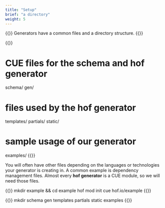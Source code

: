 ```yaml
---
title: "Setup"
brief: "a directory"
weight: 5
---
```


{{<lead>}}
Generators have a common files and a directory structure.
{{</lead>}}

{{<codeInner title="Typical directory structure">}}
# CUE files for the schema and hof generator
schema/
gen/

# files used by the hof generator
templates/
partials/
static/

# sample usage of our generator
examples/
{{</codeInner>}}

You will often have other files depending on the languages or technologies
your generator is creating in. A common example is dependency management files.
Almost every __hof  generator__ is a CUE module, so we will need those files.

{{<codeInner title="Create a CUE module">}}
mkdir example && cd example
hof mod init cue hof.io/example
{{</codeInner>}}

{{<codeInner title="Create the common directories">}}
mkdir schema gen templates partials static examples
{{</codeInner>}}

